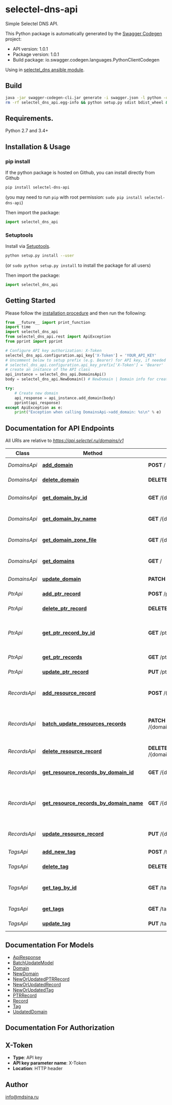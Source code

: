 # selectel-dns-api
Simple Selectel DNS API.

This Python package is automatically generated by the [Swagger Codegen](https://github.com/swagger-api/swagger-codegen) project:

- API version: 1.0.1
- Package version: 1.0.1
- Build package: io.swagger.codegen.languages.PythonClientCodegen

Using in [selectel_dns ansible module](https://github.com/viasite-ansible/ansible-molule-selectel-dns).

## Build
```sh
java -jar swagger-codegen-cli.jar generate -i swagger.json -l python -o . -c swagger-codegen.json
rm -rf selectel_dns_api.egg-info && python setup.py sdist bdist_wheel && twine upload dist/*
```

## Requirements.

Python 2.7 and 3.4+

## Installation & Usage
### pip install

If the python package is hosted on Github, you can install directly from Github

```sh
pip install selectel-dns-api
```
(you may need to run `pip` with root permission: `sudo pip install selectel-dns-api`)

Then import the package:
```python
import selectel_dns_api 
```

### Setuptools

Install via [Setuptools](http://pypi.python.org/pypi/setuptools).

```sh
python setup.py install --user
```
(or `sudo python setup.py install` to install the package for all users)

Then import the package:
```python
import selectel_dns_api
```

## Getting Started

Please follow the [installation procedure](#installation--usage) and then run the following:

```python
from __future__ import print_function
import time
import selectel_dns_api
from selectel_dns_api.rest import ApiException
from pprint import pprint

# Configure API key authorization: X-Token
selectel_dns_api.configuration.api_key['X-Token'] = 'YOUR_API_KEY'
# Uncomment below to setup prefix (e.g. Bearer) for API key, if needed
# selectel_dns_api.configuration.api_key_prefix['X-Token'] = 'Bearer'
# create an instance of the API class
api_instance = selectel_dns_api.DomainsApi()
body = selectel_dns_api.NewDomain() # NewDomain | Domain info for creation

try:
    # Create new domain
    api_response = api_instance.add_domain(body)
    pprint(api_response)
except ApiException as e:
    print("Exception when calling DomainsApi->add_domain: %s\n" % e)

```

## Documentation for API Endpoints

All URIs are relative to *https://api.selectel.ru/domains/v1*

Class | Method | HTTP request | Description
------------ | ------------- | ------------- | -------------
*DomainsApi* | [**add_domain**](docs/DomainsApi.md#add_domain) | **POST** / | Create new domain
*DomainsApi* | [**delete_domain**](docs/DomainsApi.md#delete_domain) | **DELETE** /{domain_id} | Deletes a domain
*DomainsApi* | [**get_domain_by_id**](docs/DomainsApi.md#get_domain_by_id) | **GET** /{domain_id} | Find domain by ID
*DomainsApi* | [**get_domain_by_name**](docs/DomainsApi.md#get_domain_by_name) | **GET** /{domain_name} | Find domain by name
*DomainsApi* | [**get_domain_zone_file**](docs/DomainsApi.md#get_domain_zone_file) | **GET** /{domain_id}/export | Find domain by name
*DomainsApi* | [**get_domains**](docs/DomainsApi.md#get_domains) | **GET** / | Getting domains info
*DomainsApi* | [**update_domain**](docs/DomainsApi.md#update_domain) | **PATCH** /{domain_id} | Updates a domain
*PtrApi* | [**add_ptr_record**](docs/PtrApi.md#add_ptr_record) | **POST** /ptr | Create new PTR record
*PtrApi* | [**delete_ptr_record**](docs/PtrApi.md#delete_ptr_record) | **DELETE** /ptr/{ptr_id} | Deletes a PTR record
*PtrApi* | [**get_ptr_record_by_id**](docs/PtrApi.md#get_ptr_record_by_id) | **GET** /ptr/{ptr_id} | Find information about PTR record by ID
*PtrApi* | [**get_ptr_records**](docs/PtrApi.md#get_ptr_records) | **GET** /ptr | Getting PTR records
*PtrApi* | [**update_ptr_record**](docs/PtrApi.md#update_ptr_record) | **PUT** /ptr/{ptr_id} | Updates a PTR record
*RecordsApi* | [**add_resource_record**](docs/RecordsApi.md#add_resource_record) | **POST** /{domain_id}/records | Create resource records for domain
*RecordsApi* | [**batch_update_resources_records**](docs/RecordsApi.md#batch_update_resources_records) | **PATCH** /{domain_name}/records/batch_update | Mass update of domain&#39;s resources records
*RecordsApi* | [**delete_resource_record**](docs/RecordsApi.md#delete_resource_record) | **DELETE** /{domain_id}/records/{record_id} | Deletes a resource record
*RecordsApi* | [**get_resource_records_by_domain_id**](docs/RecordsApi.md#get_resource_records_by_domain_id) | **GET** /{domain_id}/records | Getting records info
*RecordsApi* | [**get_resource_records_by_domain_name**](docs/RecordsApi.md#get_resource_records_by_domain_name) | **GET** /{domain_name}/records | Find resource records info for domain by name
*RecordsApi* | [**update_resource_record**](docs/RecordsApi.md#update_resource_record) | **PUT** /{domain_id}/records/{record_id} | Updates a resource record
*TagsApi* | [**add_new_tag**](docs/TagsApi.md#add_new_tag) | **POST** /tags | Create new tag
*TagsApi* | [**delete_tag**](docs/TagsApi.md#delete_tag) | **DELETE** /tags/{tag_id} | Deletes a tag
*TagsApi* | [**get_tag_by_id**](docs/TagsApi.md#get_tag_by_id) | **GET** /tags/{tag_id} | Find information about tag by ID
*TagsApi* | [**get_tags**](docs/TagsApi.md#get_tags) | **GET** /tags | Getting tags
*TagsApi* | [**update_tag**](docs/TagsApi.md#update_tag) | **PUT** /tags/{tag_id} | Updates a tag


## Documentation For Models

 - [ApiResponse](docs/ApiResponse.md)
 - [BatchUpdateModel](docs/BatchUpdateModel.md)
 - [Domain](docs/Domain.md)
 - [NewDomain](docs/NewDomain.md)
 - [NewOrUpdatedPTRRecord](docs/NewOrUpdatedPTRRecord.md)
 - [NewOrUpdatedRecord](docs/NewOrUpdatedRecord.md)
 - [NewOrUpdatedTag](docs/NewOrUpdatedTag.md)
 - [PTRRecord](docs/PTRRecord.md)
 - [Record](docs/Record.md)
 - [Tag](docs/Tag.md)
 - [UpdatedDomain](docs/UpdatedDomain.md)


## Documentation For Authorization


## X-Token

- **Type**: API key
- **API key parameter name**: X-Token
- **Location**: HTTP header


## Author

info@mdsina.ru

